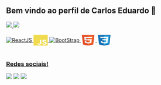 
## Bem vindo ao perfil de Carlos Eduardo 💙

 <div>
   <a href="https://github.com/Carlos-EduardoCS">
    
   <img height="180em" src="https://github-readme-stats.vercel.app/api?username=Carlos-EduardoCS&theme=react&show_icons=true&hide_border=true&count_private=true"/>
    
   <img height="180em" src="https://github-readme-stats.vercel.app/api/top-langs/?username=Carlos-EduardoCS&theme=react&show_icons=true&hide_border=true&layout=compact"/>

</div>
 
<div style="display: inline_block"><br>
  <img align="center" alt="ReactJS" height="30" width="35" src="https://upload.wikimedia.org/wikipedia/commons/thumb/a/a7/React-icon.svg/512px-React-icon.svg.png?20220125121207">

  <img align="center" alt="Js" height="30" width="40" src="https://raw.githubusercontent.com/devicons/devicon/master/icons/javascript/javascript-plain.svg">

   <img align="center" alt="BootStrap" height="30" width="40" src="https://upload.wikimedia.org/wikipedia/commons/thumb/b/b2/Bootstrap_logo.svg/512px-Bootstrap_logo.svg.png?20210507000024">
 
  <img align="center" alt="HTML" height="30" width="40" src="https://raw.githubusercontent.com/devicons/devicon/master/icons/html5/html5-original.svg">
  
  <img align="center" alt="CSS" height="30" width="40" src="https://raw.githubusercontent.com/devicons/devicon/master/icons/css3/css3-original.svg">

</div>
 
 <br>
 
  ### Redes sociais!
 
<div> 
  <a href="https://www.instagram.com/c.carvallho_/" target="_blank"><img src="https://img.shields.io/badge/-Instagram-%23E4405F?style=for-the-badge&logo=instagram&logoColor=white" target="_blank"></a>
  <a href = "mailto:2005carloseduardosantos@gmail.com"><img src="https://img.shields.io/badge/-Gmail-%23333?style=for-the-badge&logo=gmail&logoColor=white" target="_blank"></a>
  <a href="https://www.linkedin.com/in/carlos-eduardo-04656a26a/" target="_blank"><img src="https://img.shields.io/badge/-LinkedIn-%230077B5?style=for-the-badge&logo=linkedin&logoColor=white" target="_blank"></a> 
